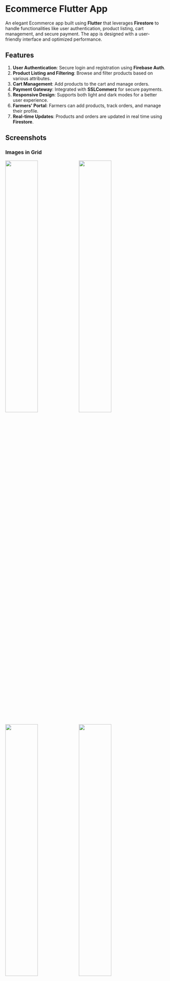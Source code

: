 # Ecommerce Flutter App

An elegant Ecommerce app built using **Flutter** that leverages **Firestore** to handle functionalities like user authentication, product listing, cart management, and secure payment. The app is designed with a user-friendly interface and optimized performance.

## Features

1. **User Authentication**: Secure login and registration using **Firebase Auth**.
2. **Product Listing and Filtering**: Browse and filter products based on various attributes.
3. **Cart Management**: Add products to the cart and manage orders.
4. **Payment Gateway**: Integrated with **SSLCommerz** for secure payments.
5. **Responsive Design**: Supports both light and dark modes for a better user experience.
6. **Farmers' Portal**: Farmers can add products, track orders, and manage their profile.
7. **Real-time Updates**: Products and orders are updated in real time using **Firestore**.

## Screenshots

### Images in Grid

<p float="left">
  <img src="https://github.com/user-attachments/assets/02a685d3-229d-495a-9c5e-114efa4a6ef8" width="45%" />
  <img src="https://github.com/user-attachments/assets/49eb52d0-7cb7-47f6-8ecd-eacbca2a8067" width="45%" />
</p>

<p float="left">
  <img src="https://github.com/user-attachments/assets/27b60f65-c069-4d7a-9725-52fe4c529f3c" width="45%" />
  <img src="https://github.com/user-attachments/assets/1b439358-212e-4342-821a-6351c5b73ba1" width="45%" />
</p>

<p float="left">
  <img src="https://github.com/user-attachments/assets/4e882b6d-26cb-4991-8df8-7f3f44efe643" width="45%" />
  <img src="https://github.com/user-attachments/assets/2877395e-f311-4534-b955-a1f554aa31b3" width="45%" />
</p>

<p float="left">
  <img src="https://github.com/user-attachments/assets/10cc9396-25a5-408c-94da-b08edeb27384" width="45%" />
  <img src="https://github.com/user-attachments/assets/b299c37e-e6d5-4d61-a23d-837dfc31f29a" width="45%" />
</p>

<p float="left">
  <img src="https://github.com/user-attachments/assets/a5bdedd8-be24-4d44-afac-f532e9687e12" width="45%" />
  <img src="https://github.com/user-attachments/assets/e26133a6-9d7f-49cb-ba24-a15000e72146" width="45%" />
</p>

<p float="left">
  <img src="https://github.com/user-attachments/assets/ed79526a-9b3f-4fea-a2ef-9b90565a593d" width="45%" />
  <img src="https://github.com/user-attachments/assets/820e6251-8a9a-427b-909a-03139307504e" width="45%" />
</p>

<p float="left">
  <img src="https://github.com/user-attachments/assets/9af6c609-0ccb-4171-92b9-bffb610cadd0" width="45%" />
  <img src="https://github.com/user-attachments/assets/43662126-031e-4493-a11f-146401c77855" width="45%" />
</p>

<p float="left">
  <img src="https://github.com/user-attachments/assets/db1bff68-5b28-4990-9efc-66d7c0bf929b" width="45%" />
</p>

## How to Run the Project

1. Clone the repository:
   ```bash
   git clone https://github.com/your-repo/ecommerce-flutter-app.git
